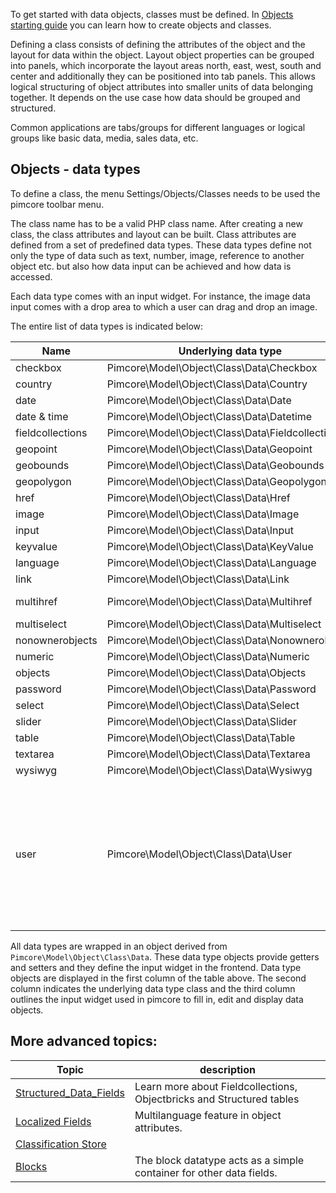 To get started with data objects, classes must be defined.
In [Objects starting guide](!Start/Tutorial) you can learn how to create objects and classes.

Defining a class consists of defining the attributes of the object and the layout for data within the object. 
Layout object properties can be grouped into panels, which incorporate the layout areas north, east, west, south and center and additionally they can be positioned into tab panels. 
This allows logical structuring of object attributes into smaller units of data belonging together. 
It depends on the use case how data should be grouped and structured. 

Common applications are tabs/groups for different languages or logical groups like basic data, media, sales data, etc.

## Objects - data types

To define a class, the menu Settings/Objects/Classes needs to be used the pimcore toolbar menu. 

The class name has to be a valid PHP class name. 
After creating a new class, the class attributes and layout can be built.
Class attributes are defined from a set of predefined data types. 
These data types define not only the type of data such as text, number, image, reference to another object etc. but also how data input can be achieved and how data is accessed. 

Each data type comes with an input widget. 
For instance, the image data input comes with a drop area to which a user can drag and drop an image. 

The entire list of data types is indicated below:

| Name                     | Underlying data type                                        | Input widget                                                                                                                                                                                                                                                                                                                                                                                                                                                                    |
|--------------------------|-------------------------------------------------------------|---------------------------------------------------------------------------------------------------------------------------------------------------------------------------------------------------------------------------------------------------------------------------------------------------------------------------------------------------------------------------------------------------------------------------------------------------------------------------------|
| checkbox                 | Pimcore\\Model\\Object\\Class\\Data\\Checkbox               | checkbox                                                                                                                                                                                                                                                                                                                                                                                                                                                                        |
| country                  | Pimcore\\Model\\Object\\Class\\Data\\Country                | combo box with predefined country list from Zend_Locale                                                                                                                                                                                                                                                                                                                                                                                                                         |
| date                     | Pimcore\\Model\\Object\\Class\\Data\\Date                   | calendar date selector                                                                                                                                                                                                                                                                                                                                                                                                                                                          |
| date & time              | Pimcore\\Model\\Object\\Class\\Data\\Datetime               | calendar date selector + combo box for time                                                                                                                                                                                                                                                                                                                                                                                                                                     |
| fieldcollections         | Pimcore\\Model\\Object\\Class\\Data\\Fieldcollections       | A collection of fields                                                                                                                                                                                                                                                                                                                                                                                                                                                          |
| geopoint                 | Pimcore\\Model\\Object\\Class\\Data\\Geopoint               | google maps widget to find longitude/latitude                                                                                                                                                                                                                                                                                                                                                                                                                                   |
| geobounds                | Pimcore\\Model\\Object\\Class\\Data\\Geobounds              | google maps widget to define geographical bounds                                                                                                                                                                                                                                                                                                                                                                                                                                |
| geopolygon               | Pimcore\\Model\\Object\\Class\\Data\\Geopolygon             | google maps widget to define a geographical area                                                                                                                                                                                                                                                                                                                                                                                                                                |
| href                     | Pimcore\\Model\\Object\\Class\\Data\\Href                   | reference to a pimcore document, object or asset                                                                                                                                                                                                                                                                                                                                                                                                                                |
| image                    | Pimcore\\Model\\Object\\Class\\Data\\Image                  | drop area & preview for a pimcore asset                                                                                                                                                                                                                                                                                                                                                                                                                                         |
| input                    | Pimcore\\Model\\Object\\Class\\Data\\Input                  | text input field                                                                                                                                                                                                                                                                                                                                                                                                                                                                |
| keyvalue                 | Pimcore\\Model\\Object\\Class\\Data\\KeyValue               | key/value pairs                                                                                                                                                                                                                                                                                                                                                                                                                                                                 |
| language                 | Pimcore\\Model\\Object\\Class\\Data\\Language               | combo box with predefined language list from Zend_Locale                                                                                                                                                                                                                                                                                                                                                                                                                        |
| link                     | Pimcore\\Model\\Object\\Class\\Data\\Link                   | link selector with link target                                                                                                                                                                                                                                                                                                                                                                                                                                                  |
| multihref                | Pimcore\\Model\\Object\\Class\\Data\\Multihref              | collection of references to pimcore documents, objects, assets                                                                                                                                                                                                                                                                                                                                                                                                                  |
| multiselect              | Pimcore\\Model\\Object\\Class\\Data\\Multiselect            | combo box with multiple select                                                                                                                                                                                                                                                                                                                                                                                                                                                  |
| nonownerobjects          | Pimcore\\Model\\Object\\Class\\Data\\Nonownerobjects        | object relations which are owned by a different object                                                                                                                                                                                                                                                                                                                                                                                                                          |
| numeric                  | Pimcore\\Model\\Object\\Class\\Data\\Numeric                | spinner field for number input                                                                                                                                                                                                                                                                                                                                                                                                                                                  |
| objects                  | Pimcore\\Model\\Object\\Class\\Data\\Objects                | collection of pimcore object references                                                                                                                                                                                                                                                                                                                                                                                                                                         |
| password                 | Pimcore\\Model\\Object\\Class\\Data\\Password               | password field                                                                                                                                                                                                                                                                                                                                                                                                                                                                  |
| select                   | Pimcore\\Model\\Object\\Class\\Data\\Select                 | combo box                                                                                                                                                                                                                                                                                                                                                                                                                                                                       |
| slider                   | Pimcore\\Model\\Object\\Class\\Data\\Slider                 | number input with slider widget (min - max slider)                                                                                                                                                                                                                                                                                                                                                                                                                              |
| table                    | Pimcore\\Model\\Object\\Class\\Data\\Table                  | table input                                                                                                                                                                                                                                                                                                                                                                                                                                                                     |
| textarea                 | Pimcore\\Model\\Object\\Class\\Data\\Textarea               | textarea                                                                                                                                                                                                                                                                                                                                                                                                                                                                        |
| wysiwyg                  | Pimcore\\Model\\Object\\Class\\Data\\Wysiwyg                | text area with formatting options through a WYSIWYG editor                                                                                                                                                                                                                                                                                                                                                                                                                      |
| user                     | Pimcore\\Model\\Object\\Class\\Data\\User                   | combo box to select from all existing pimcore users (available since build 716) </br></br>In the user settings the object dependencies of each user are shown in the second tab panel.</br>All objects which reference the selected user are listed in a grid view.</br></br>If one needs to find out which objects hold a reference to a specific user, the ```Pimcore\\Tool\\Admin::getObjectsReferencingUser($userId)``` method can be used to find all referencing objects. |

All data types are wrapped in an object derived from ```Pimcore\Model\Object\Class\Data```. 
These data type objects provide getters and setters and they define the input widget in the frontend. 
Data type objects are displayed in the first column of the table above. 
The second column indicates the underlying data type class and the third column outlines the input widget used in pimcore to fill in, edit and display data objects.

## More advanced topics:

| Topic                                                     | description                                                           |
|-----------------------------------------------------------|-----------------------------------------------------------------------|
| [Structured_Data_Fields](!Objects/Structured_Data_Fields) | Learn more about Fieldcollections, Objectbricks and Structured tables |
| [Localized Fields](!Objects/Localized_Fields)             | Multilanguage feature in object attributes.                           |
| [Classification Store](!Objects/Classification_Store)     |                                                                       |
| [Blocks](!Objects/Blocks)                                 | The block datatype acts as a simple container for other data fields.  |

